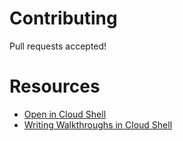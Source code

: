 # Contributing

Pull requests accepted!

# Resources

 * [Open in Cloud Shell][shell]
 * [Writing Walkthroughs in Cloud Shell][walkthrough]

[shell]: https://cloud.google.com/shell/docs/open-in-cloud-shell
[walkthrough]: https://cloud.google.com/shell/docs/walkthroughs
